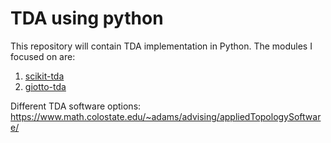 # TDA using python
This repository will contain TDA implementation in Python. The modules I focused on are:
1. [scikit-tda](https://docs.scikit-tda.org/en/latest/)
2. [giotto-tda](https://giotto-ai.github.io/gtda-docs/0.5.1/library.html)


Different TDA software options: https://www.math.colostate.edu/~adams/advising/appliedTopologySoftware/
